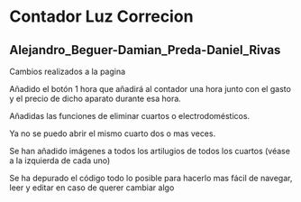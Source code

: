 # Contador Luz Correcion
## Alejandro_Beguer-Damian_Preda-Daniel_Rivas

Cambios realizados a la pagina

Añadido el botón 1 hora que añadirá al contador una hora junto con el gasto y el precio de dicho aparato durante esa hora.

Añadidas las funciones de eliminar cuartos o electrodomésticos.

Ya no se puedo abrir el mismo cuarto dos o mas veces.

Se han añadido imágenes a todos los artilugios de todos los cuartos (véase a la izquierda de cada uno)

Se ha depurado el código todo lo posible para hacerlo mas fácil de navegar, leer y editar en caso de querer cambiar algo
